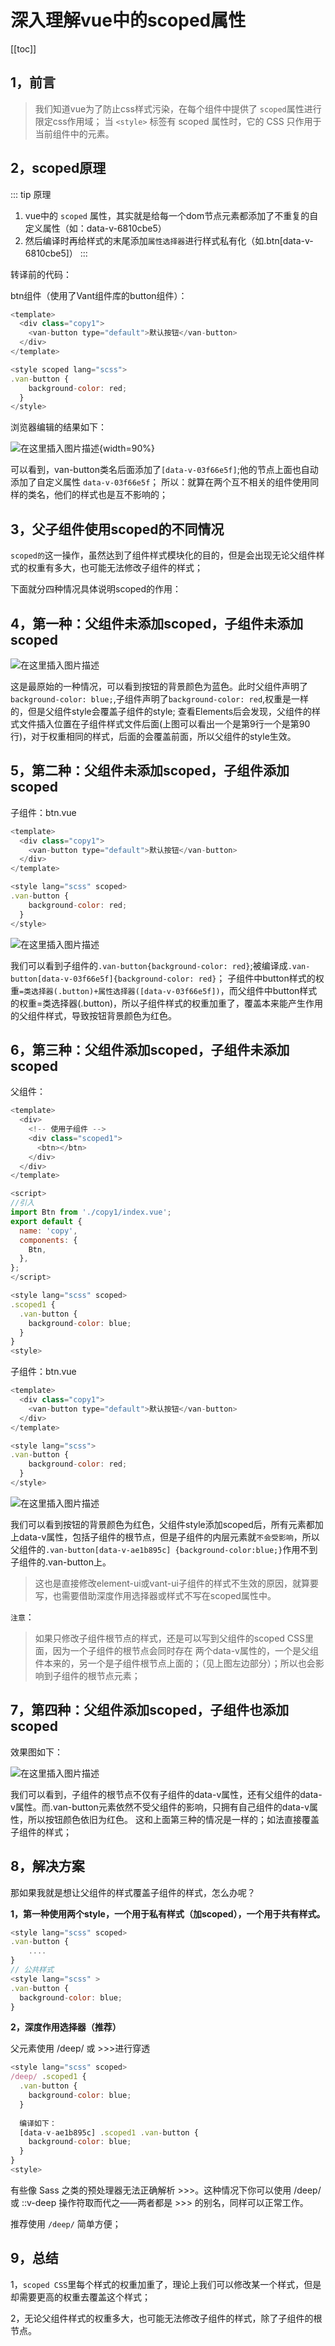 # 深入理解vue中的scoped属性

[[toc]]
## 1，前言

> 我们知道vue为了防止css样式污染，在每个组件中提供了 `scoped`属性进行限定css作用域；
> 当 `<style>` 标签有 scoped 属性时，它的 CSS 只作用于当前组件中的元素。

## 2，scoped原理


::: tip 原理
1. vue中的 `scoped` 属性，其实就是给每一个dom节点元素都添加了不重复的自定义属性（如：data-v-6810cbe5）
2. 然后编译时再给样式的末尾添加`属性选择器`进行样式私有化（如.btn[data-v-6810cbe5]）
:::

转译前的代码：

btn组件（使用了Vant组件库的button组件）：
```javascript
<template>
  <div class="copy1">
    <van-button type="default">默认按钮</van-button>
  </div>
</template>

<style scoped lang="scss">
.van-button {
    background-color: red;
  }
</style>
```
浏览器编辑的结果如下：

![在这里插入图片描述](../images/scoped.png){width=90%}

可以看到，van-button类名后面添加了`[data-v-03f66e5f]`;他的节点上面也自动添加了自定义属性 `data-v-03f66e5f`；
所以：就算在两个互不相关的组件使用同样的类名，他们的样式也是互不影响的；


## 3，父子组件使用scoped的不同情况

`scoped的`这一操作，虽然达到了组件样式模块化的目的，但是会出现无论父组件样式的权重有多大，也可能无法修改子组件的样式；

下面就分四种情况具体说明scoped的作用：

## 4，第一种：父组件未添加scoped，子组件未添加scoped

![在这里插入图片描述](../images//scoped-1.png)

这是最原始的一种情况，可以看到按钮的背景颜色为蓝色。此时父组件声明了`background-color: blue;`,子组件声明了`background-color: red`,权重是一样的，但是父组件style会覆盖子组件的style;
查看Elements后会发现，父组件的样式文件插入位置在子组件样式文件后面(上图可以看出一个是第9行一个是第90行)，对于权重相同的样式，后面的会覆盖前面，所以父组件的style生效。

## 5，第二种：父组件未添加scoped，子组件添加scoped

子组件：btn.vue

```javascript
<template>
  <div class="copy1">
    <van-button type="default">默认按钮</van-button>
  </div>
</template>

<style lang="scss" scoped>
.van-button {
    background-color: red;
  }
</style>

```
![在这里插入图片描述](../images/scoped-2.png)

我们可以看到子组件的`.van-button{background-color: red}`;被编译成`.van-button[data-v-03f66e5f]{background-color: red}`；
子组件中button样式的权重`=类选择器(.button)+属性选择器([data-v-03f66e5f])`，而父组件中button样式的权重=类选择器(.button)，所以子组件样式的权重加重了，覆盖本来能产生作用的父组件样式，导致按钮背景颜色为红色。

## 6，第三种：父组件添加scoped，子组件未添加scoped

父组件：

```javascript
<template>
  <div>
    <!-- 使用子组件 -->
    <div class="scoped1">
      <btn></btn>
    </div>
  </div>
</template>

<script>
//引入
import Btn from './copy1/index.vue';
export default {
  name: 'copy',
  components: {
    Btn,
  },  
};
</script>

<style lang="scss" scoped>
.scoped1 {
  .van-button {
    background-color: blue;
  }
}
<style>
```
子组件：btn.vue

```javascript
<template>
  <div class="copy1">
    <van-button type="default">默认按钮</van-button>
  </div>
</template>

<style lang="scss">
.van-button {
    background-color: red;
  }
</style>

```
![在这里插入图片描述](../images//scoped-3.png)



我们可以看到按钮的背景颜色为红色，父组件style添加scoped后，所有元素都加上data-v属性，包括子组件的根节点，但是子组件的内层元素就`不会受影响`，所以父组件的`.van-button[data-v-ae1b895c] {background-color:blue;}`作用不到子组件的.van-button上。

> 这也是直接修改element-ui或vant-ui子组件的样式不生效的原因，就算要写，也需要借助深度作用选择器或样式不写在scoped属性中。

`注意`：

> 如果只修改子组件根节点的样式，还是可以写到父组件的scoped CSS里面，因为一个子组件的根节点会同时存在 两个data-v属性的，一个是父组件本来的，另一个是子组件根节点上面的；（见上图左边部分）；所以也会影响到子组件的根节点元素；
> 
## 7，第四种：父组件添加scoped，子组件也添加scoped

效果图如下：

![在这里插入图片描述](../images/scoped-4.png)

我们可以看到，子组件的根节点不仅有子组件的data-v属性，还有父组件的data-v属性。而.van-button元素依然不受父组件的影响，只拥有自己组件的data-v属性，所以按钮颜色依旧为红色。
这和上面第三种的情况是一样的；如法直接覆盖子组件的样式；

## 8，解决方案

那如果我就是想让父组件的样式覆盖子组件的样式，怎么办呢？

**1，第一种使用两个style，一个用于私有样式（加scoped），一个用于共有样式。**

```javascript
<style lang="scss" scoped>
.van-button {
    ....
}
// 公共样式
<style lang="scss" >
.van-button {
  background-color: blue;
}
```
**2，深度作用选择器（推荐）**

父元素使用 /deep/  或 >>>进行穿透

```javascript
<style lang="scss" scoped>
/deep/ .scoped1 {
  .van-button {
    background-color: blue;
  }
  
  编译如下：
  [data-v-ae1b895c] .scoped1 .van-button {
    background-color: blue;
  }
}
<style>
```

有些像 Sass 之类的预处理器无法正确解析 >>>。这种情况下你可以使用 /deep/ 或 ::v-deep 操作符取而代之——两者都是 >>> 的别名，同样可以正常工作。

推荐使用 `/deep/`  简单方便；

## 9，总结

1，`scoped CSS`里每个样式的权重加重了，理论上我们可以修改某一个样式，但是却需要更高的权重去覆盖这个样式；

2，无论父组件样式的权重多大，也可能无法修改子组件的样式，除了子组件的根节点。



 